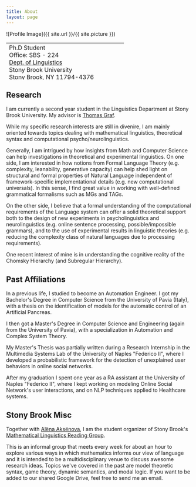 ```yaml
---
title: About
layout: page
---
```

![Profile Image]({{ site.url }}/{{ site.picture }})

<table style="width: 750px; height: 100px;">
 <tr>
    <td>
     Ph.D Student<br>
     Office: SBS - 224<BR>
     <A HREF="https://linguistics.stonybrook.edu/">Dept. of Linguistics</A><BR>
      Stony Brook University<BR>
      Stony Brook, NY 11794-4376<BR>
      aniello.desanto[_at_]stonybrook.edu<BR>
      <BR>
      <A HREF="CV.pdf">CV</A>
      <br><br>
      
</td><td>
   </td>
    <td style="vertical-align: bottom;">
      <span onmouseover="image1.src=loadImage1.src;" 
      onmouseout="image1.src=staticImage1.src;">
      </span>
   </td>
 </tr>
</table>

<h2>Research</h2>
<p>I am currently a second year student in the Linguistics Department at Stony Brook University. 
My advisor is  <A HREF="http://thomasgraf.net/">Thomas Graf</A>.
</p>

<p>
While my specific research interests are still in divenire,
I am mainly oriented towards topics dealing with mathematical linguistics,
theoretical syntax and computational psycho/neurolinguistics. 

</p>

<p>
Generally, I am intrigued by how insights from Math and Computer Science
can help investigations in theoretical and experimental linguistics.
On one side, I am interested in how notions from Formal Language Theory 
(e.g. complexity, leanability, generative capacity)
can help shed light on structural and formal properties of Natural Language
independent of framework-specific implementational details (e.g. new computational universals).
In this sense, I find great value in working with well-defined grammatical formalisms such as MGs and TAGs.

On the other side, I believe that a formal understanding of the computational requirements
of the Language system can offer a solid theoretical support
both to the design of new experiments in psycholinguistics and neurolinguistics
(e.g. online sentence processing, possible/impossible grammars),
and to the use of  experimental results  in linguistic theories
(e.g. reducing the complexity class of natural languages due to processing requirements).
</p>

<p>
One recent interest of mine is in understanding the cognitive reality of the Chomsky Hierarchy (and Subregular Hierarchy).
</p>

<h2>Past Affiliations</h2>
<p>
In a previous life, I studied to become an Automation Engineer.
I got my Bachelor's Degree in Computer Science from the University of Pavia (Italy), with a thesis on 
the identification of models for the automatic control of an Artificial Pancreas.
 </p>
 <p>
I then got a Master's Degree in Computer Science and Engineering (again from the University of Pavia),
with a specialization in Automation and Complex System Theory.

My Master's Thesis was partially written during a Research Internship in the Multimedia Systems Lab of the University of Naples "Federico II", where
I developed a probabilistic framework for the detection of unexplained user behaviors in online social networks.
 </p>
 <p>
After my graduation I spent one year as a RA assistant at the University of Naples "Federico II", where I kept working on modeling Online Social Network's user interactions, and 
on NLP techniques applied to Healthcare systems.
 </p>


<h2>Stony Brook Misc</h2>
<p>
Together with <A HREF="http://www.aaksenova.com/">Alëna Aksënova</A>, I am
the student organizer of Stony Brook's <A HREF="http://complab-stonybrook.github.io/mlrg/">Mathematical Linguistics Reading Group</A>.

This is an informal group that meets every week for about an hour to explore various ways in which
mathematics informs our view of language and it is intended to be a multidisciplinary venue to discuss awesome research ideas.
Topics we've covered in the past are model theoretic syntax, game theory, dynamic semantics, and modal logic.
If you want to be added to our shared Google Drive, feel free to send me an email.
 </p>





